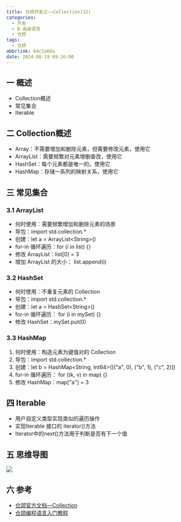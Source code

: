 ```yaml
---
title: 仓颉开发之——Collection(12)
categories:
  - 开发
  - B-高级语言
  - 仓颉
tags:
  - 仓颉
abbrlink: 64c2a66a
date: 2024-08-19 09:16:00
---
```

## 一 概述

* Collection概述
* 常见集合
* Iterable

<!--more-->

## 二 Collection概述

* Array：不需要增加和删除元素，但需要修改元素，使用它
* ArrayList：需要频繁对元素增删查改，使用它
* HashSet：每个元素都是唯一的，使用它
* HashMap：存储一系列的映射关系，使用它

## 三 常见集合

### 3.1 ArrayList

* 何时使用：需要频繁增加和删除元素的场景
* 导包：import std.collection.*
* 创建：let a = ArrayList\<String>()
* for-in 循环遍历：for (i in list) {}
* 修改 ArrayList：list[0] = 3
* 增加 ArrayList 的大小： list.append(i)

### 3.2 HashSet

* 何时使用：不重复元素的 Collection
* 导包：import std.collection.*
* 创建：let a = HashSet\<String>()
* for-in 循环遍历： for (i in mySet) {}
* 修改 HashSet：mySet.put(0) 

### 3.3 HashMap

1. 何时使用：构造元素为键值对的 Collection
2. 导包：import std.collection.*
3. 创建：let b = HashMap<String, Int64>([("a", 0), ("b", 1), ("c", 2)]) 
4. for-in 循环遍历： for ((k, v) in map) {}
5. 修改 HashMap：map["a"] = 3

## 四 Iterable

* 用户自定义类型实现类似的遍历操作
* 实现Iterable 接口的 iterator()方法
* Iterator中的next()方法用于判断是否有下一个值

## 五 思维导图

![][1]


## 六 参考

* [仓颉官方文档—Collection ](https://developer.huawei.com/consumer/cn/doc/openharmony-cangjie/1_10collection-_u7c7b_u578b)
* [仓颉编程语言入门教程](https://developer.huawei.com/consumer/cn/training/course/slightMooc/C101718903607800132)



[1]:https://cdn.jsdelivr.net/gh/PGzxc/CDN/blog-hmos/cangjie-xmind-9-collection.png